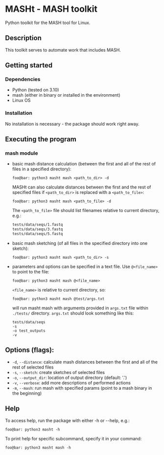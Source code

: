# MASHt - MASH toolkit

Python toolkit for the MASH tool for Linux. 

## Description
This toolkit serves to automate work that includes MASH.


## Getting started
### Dependencies
- Python (tested on 3.10)
- mash (either in binary or installed in the environment)
- Linux OS


### Installation
No installation is necessary - the package should work right away. 


## Executing the program
### mash module
- basic mash distance calculation (between the first and all of the rest of files in a specified directory):
    ```console
    foo@bar: python3 masht mash <path_to_dir> -d
    ```
    MASHt can also calculate distances between the first and the rest of specified files if `<path_to_dir>` is replaced with a `<path_to_file>`:
    ```console
    foo@bar: python3 masht mash <path_to_file> -d
    ```
    The `<path_to_file>` file should list filenames relative to current directory, e.g.:
    ``` txt
    tests/data/seqs/1.fastq
    tests/data/seqs/3.fastq
    tests/data/seqs/5.fastq
    ```
- basic mash sketching (of all files in the specified directory into one sketch):
    ```console
    foo@bar: python3 masht mash <path_to_dir> -s
    ```
- parameters and options can be specified in a text file. Use `@<file_name>` to point to the file:
    ```console
    foo@bar: python3 masht mash @<file_name>
    ```
    `<file_name>` is relative to current directory, so:
    ```console
    foo@bar: python3 masht mash @test/args.txt
    ```
    will run masht mash with arguments provided in `args.txt` file within `./tests/` directory.
    `args.txt` should look something like this:
    ```
    tests/data/seqs
    -s
    -o test_outputs
    -v
    ```

## Options (flags):
- `-d`, `--distance`: calculate mash distances between the first and all of the rest of selected files
- `-s`, `--sketch`: create sketches of selected files
- `-o`, `--output_dir`: location of output directory (default: '.')
- `-v`, `--verbose`: add more descriptions of performed actions
- `-m`, `--mash`: run mash with specified params (point to a mash binary in the beginning)



## Help
To access help, run the package with either -h or --help, e.g.:
```console
foo@bar: python3 masht -h
```
To print help for specific subcommand, specify it in your command:
``` console
foo@bar: python3 masht mash -h
```
